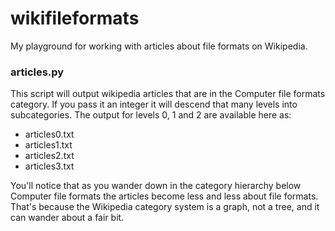 wikifileformats
===============

My playground for working with articles about file formats on Wikipedia. 

### articles.py

This script will output wikipedia articles that are in the Computer file 
formats category. If you pass it an integer it will descend that many levels
into subcategories. The output for levels 0, 1 and 2 are available here as:

* articles0.txt
* articles1.txt
* articles2.txt
* articles3.txt

You'll notice that as you wander down in the category hierarchy below Computer
file formats the articles become less and less about file formats. That's
because the Wikipedia category system is a graph, not a tree, and it can wander
about a fair bit.

